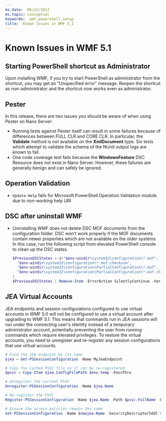 ```yaml
---
ms.date:  06/12/2017
ms.topic: conceptual
keywords:  wmf,powershell,setup
title:  Known Issues in WMF 5.1
---
```

# Known Issues in WMF 5.1

## Starting PowerShell shortcut as Administrator

Upon installing WMF, if you try to start PowerShell as administrator from the shortcut, you may get
an "Unspecified error" message. Reopen the shortcut as non-administrator and the shortcut now works
even as administrator.

## Pester

In this release, there are two issues you should be aware of when using Pester on Nano Server:

- Running tests against Pester itself can result in some failures because of differences between
  FULL CLR and CORE CLR. In particular, the **Validate** method is not available on the
  **XmlDocument** type. Six tests which attempt to validate the schema of the NUnit output logs are
  known to fail.
- One code coverage test fails because the **WindowsFeature** DSC Resource does not exist in Nano
  Server. However, these failures are generally benign and can safely be ignored.

## Operation Validation

- `Update-Help` fails for Microsoft.PowerShell.Operation.Validation module due to non-working help
  URI

## DSC after uninstall WMF

- Uninstalling WMF does not delete DSC MOF documents from the configuration folder. DSC won't work
  properly if the MOF documents contain newer properties which are not available on the older
  systems. In this case, run the following script from elevated PowerShell console to clean up the
  DSC states.

  ```powershell
  $PreviousDSCStates = @("$env:windir\system32\configuration\*.mof",
    "$env:windir\system32\configuration\*.mof.checksum",
    "$env:windir\system32\configuration\PartialConfiguration\*.mof",
    "$env:windir\system32\configuration\PartialConfiguration\*.mof.checksum"
  )
  $PreviousDSCStates | Remove-Item -ErrorAction SilentlyContinue -Verbose
  ```

## JEA Virtual Accounts

JEA endpoints and session configurations configured to use virtual accounts in WMF 5.0 will not be
configured to use a virtual account after upgrading to WMF 5.1. This means that commands run in JEA
sessions will run under the connecting user's identity instead of a temporary administrator account,
potentially preventing the user from running commands which require elevated privileges. To restore
the virtual accounts, you need to unregister and re-register any session configurations that use
virtual accounts.

```powershell
# Find the JEA endpoint by its name
$jea = Get-PSSessionConfiguration -Name MyJeaEndpoint

# Copy the cached PSSC file so it can be re-registered
$pssc = Copy-Item $jea.ConfigFilePath $env:temp -PassThru

# Unregister the current PSSC
Unregister-PSSessionConfiguration -Name $jea.Name

# Re-register the PSSC
Register-PSSessionConfiguration -Name $jea.Name -Path $pssc.FullName -Force

# Ensure the access policies remain the same
Set-PSSessionConfiguration -Name $newjea.Name -SecurityDescriptorSddl $jea.SecurityDescriptorSddl
```